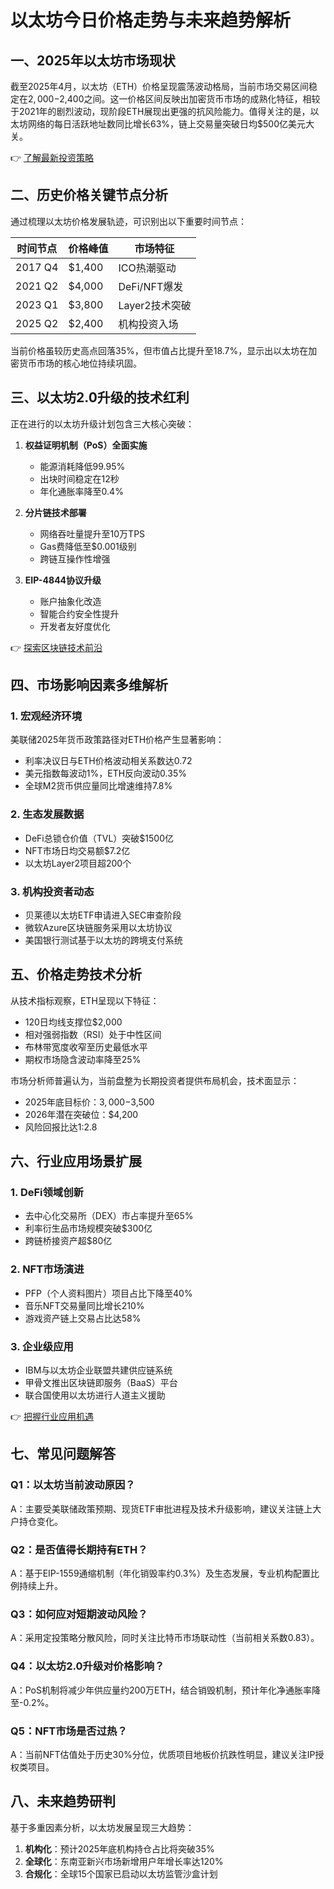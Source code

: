 # 以太坊今日价格走势与未来趋势解析

## 一、2025年以太坊市场现状
截至2025年4月，以太坊（ETH）价格呈现震荡波动格局，当前市场交易区间稳定在$2,000-$2,400之间。这一价格区间反映出加密货币市场的成熟化特征，相较于2021年的剧烈波动，现阶段ETH展现出更强的抗风险能力。值得关注的是，以太坊网络的每日活跃地址数同比增长63%，链上交易量突破日均$500亿美元大关。

👉 [了解最新投资策略](https://bit.ly/okx_welcome)

## 二、历史价格关键节点分析
通过梳理以太坊价格发展轨迹，可识别出以下重要时间节点：

| 时间节点 | 价格峰值 | 市场特征 |
|---------|----------|----------|
| 2017 Q4 | $1,400   | ICO热潮驱动 |
| 2021 Q2 | $4,000   | DeFi/NFT爆发 |
| 2023 Q1 | $3,800   | Layer2技术突破 |
| 2025 Q2 | $2,400   | 机构投资入场 |

当前价格虽较历史高点回落35%，但市值占比提升至18.7%，显示出以太坊在加密货币市场的核心地位持续巩固。

## 三、以太坊2.0升级的技术红利
正在进行的以太坊升级计划包含三大核心突破：

1. **权益证明机制（PoS）全面实施**
   - 能源消耗降低99.95%
   - 出块时间稳定在12秒
   - 年化通胀率降至0.4%

2. **分片链技术部署**
   - 网络吞吐量提升至10万TPS
   - Gas费降低至$0.001级别
   - 跨链互操作性增强

3. **EIP-4844协议升级**
   - 账户抽象化改造
   - 智能合约安全性提升
   - 开发者友好度优化

👉 [探索区块链技术前沿](https://bit.ly/okx_welcome)

## 四、市场影响因素多维解析
### 1. 宏观经济环境
美联储2025年货币政策路径对ETH价格产生显著影响：
- 利率决议日与ETH价格波动相关系数达0.72
- 美元指数每波动1%，ETH反向波动0.35%
- 全球M2货币供应量同比增速维持7.8%

### 2. 生态发展数据
- DeFi总锁仓价值（TVL）突破$1500亿
- NFT市场日均交易额$7.2亿
- 以太坊Layer2项目超200个

### 3. 机构投资者动态
- 贝莱德以太坊ETF申请进入SEC审查阶段
- 微软Azure区块链服务采用以太坊协议
- 美国银行测试基于以太坊的跨境支付系统

## 五、价格走势技术分析
从技术指标观察，ETH呈现以下特征：
- 120日均线支撑位$2,000
- 相对强弱指数（RSI）处于中性区间
- 布林带宽度收窄至历史最低水平
- 期权市场隐含波动率降至25%

市场分析师普遍认为，当前盘整为长期投资者提供布局机会，技术面显示：
- 2025年底目标价：$3,000-$3,500
- 2026年潜在突破位：$4,200
- 风险回报比达1:2.8

## 六、行业应用场景扩展
### 1. DeFi领域创新
- 去中心化交易所（DEX）市占率提升至65%
- 利率衍生品市场规模突破$300亿
- 跨链桥接资产超$80亿

### 2. NFT市场演进
- PFP（个人资料图片）项目占比下降至40%
- 音乐NFT交易量同比增长210%
- 游戏资产链上交易占比达58%

### 3. 企业级应用
- IBM与以太坊企业联盟共建供应链系统
- 甲骨文推出区块链即服务（BaaS）平台
- 联合国使用以太坊进行人道主义援助

👉 [把握行业应用机遇](https://bit.ly/okx_welcome)

## 七、常见问题解答
### Q1：以太坊当前波动原因？
A：主要受美联储政策预期、现货ETF审批进程及技术升级影响，建议关注链上大户持仓变化。

### Q2：是否值得长期持有ETH？
A：基于EIP-1559通缩机制（年化销毁率约0.3%）及生态发展，专业机构配置比例持续上升。

### Q3：如何应对短期波动风险？
A：采用定投策略分散风险，同时关注比特币市场联动性（当前相关系数0.83）。

### Q4：以太坊2.0升级对价格影响？
A：PoS机制将减少年供应量约200万ETH，结合销毁机制，预计年化净通胀率降至-0.2%。

### Q5：NFT市场是否过热？
A：当前NFT估值处于历史30%分位，优质项目地板价抗跌性明显，建议关注IP授权类项目。

## 八、未来趋势研判
基于多重因素分析，以太坊发展呈现三大趋势：
1. **机构化**：预计2025年底机构持仓占比将突破35%
2. **全球化**：东南亚新兴市场新增用户年增长率达120%
3. **合规化**：全球15个国家已启动以太坊监管沙盒计划
